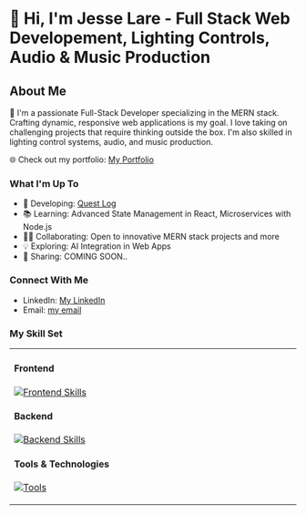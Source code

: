 # 👋 Hi, I'm Jesse Lare - Full Stack Web Developement, Lighting Controls, Audio & Music Production

## About Me
🚀 I'm a passionate Full-Stack Developer specializing in the MERN stack. Crafting dynamic, responsive web applications is my goal. I love taking on challenging projects that require thinking outside the box. I'm also skilled in lighting control systems, audio, and music production.

🌐 Check out my portfolio: [My Portfolio](https://jl-react-portfolio.netlify.app/)

### What I'm Up To
- 🔧 Developing: [Quest Log](https://github.com/Ricky-Sama/Quest-Log)
- 📚 Learning: Advanced State Management in React, Microservices with Node.js
- 👨‍💻 Collaborating: Open to innovative MERN stack projects and more
- 💡 Exploring: AI Integration in Web Apps
- 📢 Sharing: COMING SOON..

### Connect With Me
- LinkedIn: [My LinkedIn](www.linkedin.com/in/jesselare)
- Email: [my email](mailto:twelvedust@outlook.com)

### My Skill Set
<table><tr><td valign="top" width="33%">

#### Frontend  
[![Frontend Skills](https://skillicons.dev/icons?i=html,css,bootstrap,js,react,vite,tailwind,jquery,babel)](https://skillicons.dev)

#### Backend  
[![Backend Skills](https://skillicons.dev/icons?i=nodejs,express,mongodb,sql,mysql)](https://skillicons.dev)

#### Tools & Technologies  
[![Tools](https://skillicons.dev/icons?i=git,bash,visualstudio,github,netlify,postman,md,githubactions,gitlab,graphql,heroku,jest,lua)](https://skillicons.dev)


